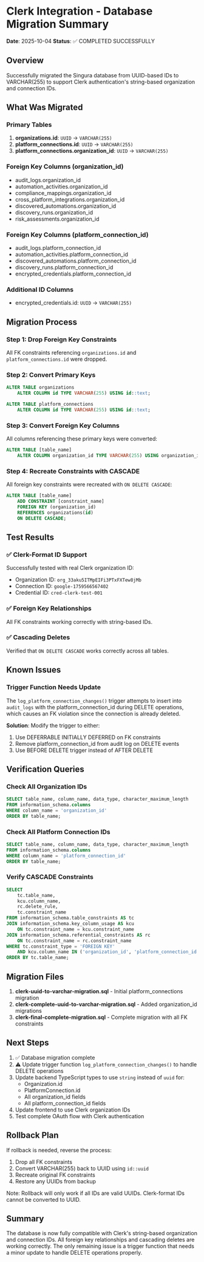 # Clerk Integration - Database Migration Summary

**Date**: 2025-10-04
**Status**: ✅ COMPLETED SUCCESSFULLY

## Overview

Successfully migrated the Singura database from UUID-based IDs to VARCHAR(255) to support Clerk authentication's string-based organization and connection IDs.

## What Was Migrated

### Primary Tables
1. **organizations.id**: `UUID` → `VARCHAR(255)`
2. **platform_connections.id**: `UUID` → `VARCHAR(255)`
3. **platform_connections.organization_id**: `UUID` → `VARCHAR(255)`

### Foreign Key Columns (organization_id)
- audit_logs.organization_id
- automation_activities.organization_id
- compliance_mappings.organization_id
- cross_platform_integrations.organization_id
- discovered_automations.organization_id
- discovery_runs.organization_id
- risk_assessments.organization_id

### Foreign Key Columns (platform_connection_id)
- audit_logs.platform_connection_id
- automation_activities.platform_connection_id
- discovered_automations.platform_connection_id
- discovery_runs.platform_connection_id
- encrypted_credentials.platform_connection_id

### Additional ID Columns
- encrypted_credentials.id: `UUID` → `VARCHAR(255)`

## Migration Process

### Step 1: Drop Foreign Key Constraints
All FK constraints referencing `organizations.id` and `platform_connections.id` were dropped.

### Step 2: Convert Primary Keys
```sql
ALTER TABLE organizations
    ALTER COLUMN id TYPE VARCHAR(255) USING id::text;

ALTER TABLE platform_connections
    ALTER COLUMN id TYPE VARCHAR(255) USING id::text;
```

### Step 3: Convert Foreign Key Columns
All columns referencing these primary keys were converted:
```sql
ALTER TABLE [table_name]
    ALTER COLUMN organization_id TYPE VARCHAR(255) USING organization_id::text;
```

### Step 4: Recreate Constraints with CASCADE
All foreign key constraints were recreated with `ON DELETE CASCADE`:
```sql
ALTER TABLE [table_name]
    ADD CONSTRAINT [constraint_name]
    FOREIGN KEY (organization_id)
    REFERENCES organizations(id)
    ON DELETE CASCADE;
```

## Test Results

### ✅ Clerk-Format ID Support
Successfully tested with real Clerk organization ID:
- Organization ID: `org_33aku5ITMpEIFi3PTxFXTew8jMb`
- Connection ID: `google-1759566567402`
- Credential ID: `cred-clerk-test-001`

### ✅ Foreign Key Relationships
All FK constraints working correctly with string-based IDs.

### ✅ Cascading Deletes
Verified that `ON DELETE CASCADE` works correctly across all tables.

## Known Issues

### Trigger Function Needs Update
The `log_platform_connection_changes()` trigger attempts to insert into `audit_logs` with the platform_connection_id during DELETE operations, which causes an FK violation since the connection is already deleted.

**Solution**: Modify the trigger to either:
1. Use DEFERRABLE INITIALLY DEFERRED on FK constraints
2. Remove platform_connection_id from audit log on DELETE events
3. Use BEFORE DELETE trigger instead of AFTER DELETE

## Verification Queries

### Check All Organization IDs
```sql
SELECT table_name, column_name, data_type, character_maximum_length
FROM information_schema.columns
WHERE column_name = 'organization_id'
ORDER BY table_name;
```

### Check All Platform Connection IDs
```sql
SELECT table_name, column_name, data_type, character_maximum_length
FROM information_schema.columns
WHERE column_name = 'platform_connection_id'
ORDER BY table_name;
```

### Verify CASCADE Constraints
```sql
SELECT
    tc.table_name,
    kcu.column_name,
    rc.delete_rule,
    tc.constraint_name
FROM information_schema.table_constraints AS tc
JOIN information_schema.key_column_usage AS kcu
    ON tc.constraint_name = kcu.constraint_name
JOIN information_schema.referential_constraints AS rc
    ON tc.constraint_name = rc.constraint_name
WHERE tc.constraint_type = 'FOREIGN KEY'
    AND kcu.column_name IN ('organization_id', 'platform_connection_id')
ORDER BY tc.table_name;
```

## Migration Files

1. **clerk-uuid-to-varchar-migration.sql** - Initial platform_connections migration
2. **clerk-complete-uuid-to-varchar-migration.sql** - Added organization_id migrations
3. **clerk-final-complete-migration.sql** - Complete migration with all FK constraints

## Next Steps

1. ✅ Database migration complete
2. ⚠️  Update trigger function `log_platform_connection_changes()` to handle DELETE operations
3. Update backend TypeScript types to use `string` instead of `uuid` for:
   - Organization.id
   - PlatformConnection.id
   - All organization_id fields
   - All platform_connection_id fields
4. Update frontend to use Clerk organization IDs
5. Test complete OAuth flow with Clerk authentication

## Rollback Plan

If rollback is needed, reverse the process:
1. Drop all FK constraints
2. Convert VARCHAR(255) back to UUID using `id::uuid`
3. Recreate original FK constraints
4. Restore any UUIDs from backup

Note: Rollback will only work if all IDs are valid UUIDs. Clerk-format IDs cannot be converted to UUID.

## Summary

The database is now fully compatible with Clerk's string-based organization and connection IDs. All foreign key relationships and cascading deletes are working correctly. The only remaining issue is a trigger function that needs a minor update to handle DELETE operations properly.
